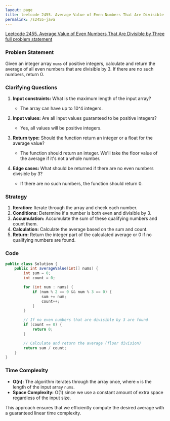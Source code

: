 ```yaml
---
layout: page
title: leetcode 2455. Average Value of Even Numbers That Are Divisible by Three
permalink: /s2455-java
---
```

[Leetcode 2455. Average Value of Even Numbers That Are Divisible by Three full problem statement](https://algoadvance.github.io/algoadvance/l2455)
### Problem Statement
Given an integer array `nums` of positive integers, calculate and return the average of all even numbers that are divisible by 3. If there are no such numbers, return 0.

### Clarifying Questions
1. **Input constraints:** What is the maximum length of the input array?
   - The array can have up to 10^4 integers.
   
2. **Input values:** Are all input values guaranteed to be positive integers?
   - Yes, all values will be positive integers.
   
3. **Return type:** Should the function return an integer or a float for the average value?
   - The function should return an integer. We'll take the floor value of the average if it's not a whole number.

4. **Edge cases:** What should be returned if there are no even numbers divisible by 3?
   - If there are no such numbers, the function should return 0.

### Strategy
1. **Iteration:** Iterate through the array and check each number.
2. **Conditions:** Determine if a number is both even and divisible by 3.
3. **Accumulation:** Accumulate the sum of these qualifying numbers and count them.
4. **Calculation:** Calculate the average based on the sum and count.
5. **Return:** Return the integer part of the calculated average or 0 if no qualifying numbers are found.

### Code
```java
public class Solution {
    public int averageValue(int[] nums) {
        int sum = 0;
        int count = 0;

        for (int num : nums) {
            if (num % 2 == 0 && num % 3 == 0) {
                sum += num;
                count++;
            }
        }

        // If no even numbers that are divisible by 3 are found
        if (count == 0) {
            return 0;
        }

        // Calculate and return the average (floor division)
        return sum / count;
    }
}
```

### Time Complexity
- **O(n):** The algorithm iterates through the array once, where `n` is the length of the input array `nums`.
- **Space Complexity:** O(1) since we use a constant amount of extra space regardless of the input size.

This approach ensures that we efficiently compute the desired average with a guaranteed linear time complexity.